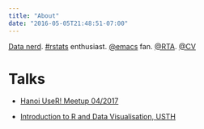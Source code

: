 ```yaml
---
title: "About"
date: "2016-05-05T21:48:51-07:00"
---
```



[Data nerd](https://www.linkedin.com/in/anchuvan/).
[#rstats](https://twitter.com/search?vertical=default&q=%23rstats&src=typd) enthusiast.
[@emacs](https://twitter.com/emacs) fan.
[@RTA](https://cms.rta.vn/).
[@CV](https://www.dropbox.com/s/vwfd3spql24arbr/anchu.pdf?dl=0)


# Talks

* [Hanoi UseR! Meetup 04/2017](https://speakerdeck.com/chuvanan/intro-vis)

* [Introduction to R and Data Visualisation, USTH](https://usth.edu.vn/en/news/events/training-on-introduction-to-r-and-data-visualisation-5115.html)
